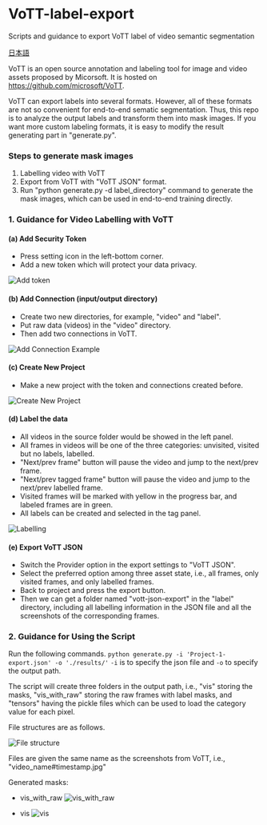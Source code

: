 # VoTT-label-export
 Scripts and guidance to export VoTT label of video semantic segmentation
 
 [日本語](https://github.com/conscienceli/VoTT-label-export/blob/master/README_jp.md)

 VoTT is an open source annotation and labeling tool for image and video assets proposed by Micorsoft. It is hosted on https://github.com/microsoft/VoTT.

 VoTT can export labels into several formats. However, all of these formats are not so convenient for end-to-end sematic segmentation. Thus, this repo is to analyze the output labels and transform them into mask images. If you want more custom labeling formats, it is easy to modify the result generating part in "generate.py". 

### Steps to generate mask images
1. Labelling video with VoTT
2. Export from VoTT with "VoTT JSON" format.
3. Run "python generate.py -d label_directory" command to generate the mask images, which can be used in end-to-end training directly.

### 1. Guidance for Video Labelling with VoTT
#### (a) Add Security Token
* Press setting icon in the left-bottom corner.
* Add a new token which will protect your data privacy.

![Add token](./readme-files/token.jpg)

#### (b) Add Connection (input/output directory)
* Create two new directories, for example, "video" and "label". 
* Put raw data (videos) in the "video" directory.
* Then add two connections in VoTT.

![Add Connection Example](./readme-files/connection.jpg)

#### (c) Create New Project
* Make a new project with the token and connections created before.

![Create New Project](./readme-files/project.jpg)

#### (d) Label the data
* All videos in the source folder would be showed in the left panel.
* All frames in videos will be one of the three categories: unvisited, visited but no labels, labelled.
* "Next/prev frame" button will pause the video and jump to the next/prev frame.
* "Next/prev tagged frame" button will pause the video and jump to the next/prev labelled frame.
* Visited frames will be marked with yellow in the progress bar, and labeled frames are in green.
* All labels can be created and selected in the tag panel.

![Labelling](./readme-files/labelling.jpg)

#### (e) Export VoTT JSON
* Switch the Provider option in the export settings to "VoTT JSON".
* Select the preferred option among three asset state, i.e., all frames, only visited frames, and only labelled frames.
* Back to project and press the export button.
* Then we can get a folder named "vott-json-export" in the "label" directory, including all labelling information in the JSON file and all the screenshots of the corresponding frames.


### 2. Guidance for Using the Script

Run the following commands.
`python generate.py -i 'Project-1-export.json' -o './results/'`
`-i` is to specify the json file and `-o` to specify the output path.

The script will create three folders in the output path, i.e., "vis" storing the masks, "vis_with_raw" storing the raw frames with label masks, and "tensors" having the pickle files which can be used to load the category value for each pixel.

File structures are as follows.

![File structure](./readme-files/files.jpg)

Files are given the same name as the screenshots from VoTT, i.e., "video_name#timestamp.jpg"

Generated masks:
* vis_with_raw
![vis_with_raw](./readme-files/vis_with_raw.png)

* vis
![vis](./readme-files/vis.png)
